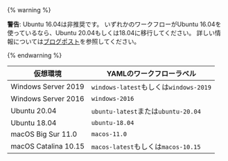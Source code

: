 {% warning %}

**警告**: Ubuntu 16.04は非推奨です。 いずれかのワークフローがUbuntu 16.04を使っているなら、Ubuntu 20.04もしくは18.04に移行してください。 詳しい情報については[ブログポスト](https://github.blog/changelog/2021-04-29-github-actions-ubuntu-16-04-lts-virtual-environment-will-be-removed-on-september-20-2021)を参照してください。

{% endwarning %}

| 仮想環境                 | YAMLのワークフローラベル                     |
| -------------------- | ---------------------------------- |
| Windows Server 2019  | `windows-latest`もしくは`windows-2019` |
| Windows Server 2016  | `windows-2016`                     |
| Ubuntu 20.04         | `ubuntu-latest`または`ubuntu-20.04`   |
| Ubuntu 18.04         | `ubuntu-18.04`                     |
| macOS Big Sur 11.0   | `macos-11.0`                       |
| macOS Catalina 10.15 | `macos-latest`もしくは`macos-10.15`    |
